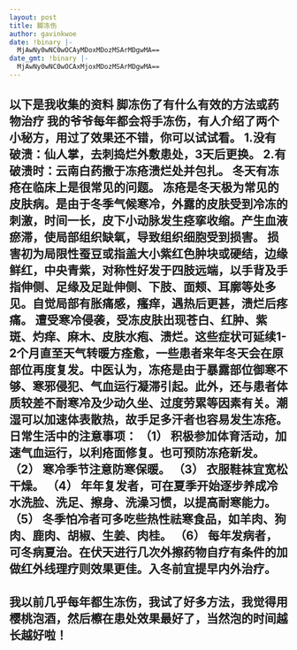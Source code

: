 ```yaml
---
layout: post
title: 脚冻伤
author: gavinkwoe
date: !binary |-
  MjAwNy0wNC0wOCAyMDoxMDozMSArMDgwMA==
date_gmt: !binary |-
  MjAwNy0wNC0wOCAxMjoxMDozMSArMDgwMA==
---
```

以下是我收集的资料
脚冻伤了有什么有效的方法或药物治疗
我的爷爷每年都会将手冻伤，有人介绍了两个小秘方，用过了效果还不错，你可以试试看。 
1.没有破溃：仙人掌，去刺捣烂外敷患处，3天后更换。 
2.有破溃时：云南白药撒于冻疮溃烂处并包扎。 
冬天有冻疮在临床上是很常见的问题。 
冻疮是冬天极为常见的皮肤病。是由于冬季气候寒冷，外露的皮肤受到冷冻的刺激，时间一长，皮下小动脉发生痉挛收缩。产生血液瘀滞，使局部组织缺氧，导致组织细胞受到损害。 
损害初为局限性蚕豆或指盖大小紫红色肿块或硬结，边缘鲜红，中央青紫，对称性好发于四肢远端，以手背及手指伸侧、足缘及足趾伸侧、下肢、面颊、耳廓等处多见。自觉局部有胀痛感，瘙痒，遇热后更甚，溃烂后疼痛。 
遭受寒冷侵袭，受冻皮肤出现苍白、红肿、紫斑、灼痒、麻木、皮肤水疱、溃烂。这些症状可延续1-2个月直至天气转暖方痊愈，一些患者来年冬天会在原部位再度复发。中医认为，冻疮是由于暴露部位御寒不够、寒邪侵犯、气血运行凝滞引起。此外，还与患者体质较差不耐寒冷及少动久坐、过度劳累等因素有关。潮湿可以加速体表散热，故手足多汗者也容易发生冻疮。 
日常生活中的注意事项： 
（1） 积极参加体育活动，加速气血运行，以利疮面修复。也可预防冻疮新发。 
（2） 寒冷季节注意防寒保暖。 
（3） 衣服鞋袜宜宽松干燥。 
（4） 年年复发者，可在夏季开始逐步养成冷水洗脸、洗足、擦身、洗澡习惯，以提高耐寒能力。 
（5） 冬季怕冷者可多吃些热性祛寒食品，如羊肉、狗肉、鹿肉、胡椒、生姜、肉桂。 
（6） 每年发病者，可冬病夏治。在伏天进行几次外擦药物自疗有条件的加做红外线理疗则效果更佳。入冬前宜提早内外治疗。
-----------------------------------------------------------------------------------------------------
我以前几乎每年都生冻伤，我试了好多方法，我觉得用樱桃泡酒，然后檫在患处效果最好了，当然泡的时间越长越好啦！
-----------------------------------------------------------------------------------------------------
 
